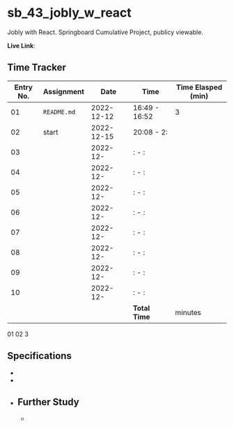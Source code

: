 # sb_43_jobly_w_react
Jobly with React. Springboard Cumulative Project, publicy viewable.

**Live Link**:

## Time Tracker
|Entry No.|Assignment|Date|Time|Time Elasped (min)|
|-|-|-|-|-|
|01|`README.md`|2022-12-12|16:49 - 16:52|3|
|02|start|2022-12-15|20:08 - 2:||
|03||2022-12-|: - :||
|04||2022-12-|: - :||
|05||2022-12-|: - :||
|06||2022-12-|: - :||
|07||2022-12-|: - :||
|08||2022-12-|: - :||
|09||2022-12-|: - :||
|10||2022-12-|: - :||
||||**Total Time**| minutes|
01  02
3 

## Specifications
- 
- 
- **Further Study**
  - 
  - 
